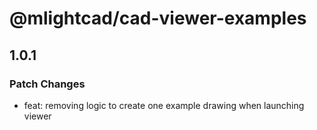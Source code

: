 # @mlightcad/cad-viewer-examples

## 1.0.1

### Patch Changes

- feat: removing logic to create one example drawing when launching viewer
